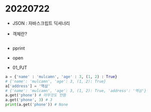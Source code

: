 # 20220722

* JSON : 자바스크립트 딕셔너리

* 객체란?

```python

```

* pprint

* open
* 01_PJT

```python
a = {'name' : 'mulcamn', 'age' : 3, (1, 2) : True}
# {'name': 'mulcamn', 'age': 3, (1, 2): True}
a['address'] = '역삼'
# {'name': 'mulcamn', 'age': 3, (1, 2): True, 'address': '역삼'}
a.get('phone') # 아무것도 안뜸
a.get('phone', 3) # 3
print(a.get('phone')) # None
```


























